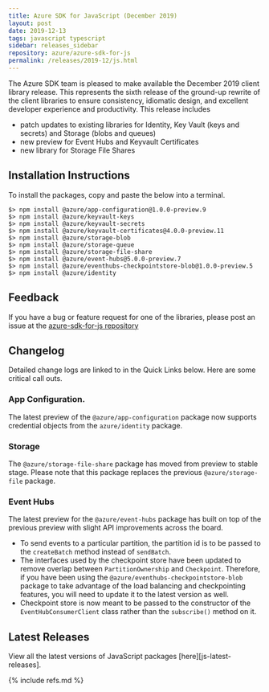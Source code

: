 ```yaml
---
title: Azure SDK for JavaScript (December 2019)
layout: post
date: 2019-12-13
tags: javascript typescript
sidebar: releases_sidebar
repository: azure/azure-sdk-for-js
permalink: /releases/2019-12/js.html
---
```


The Azure SDK team is pleased to make available the December 2019 client library release. This represents the sixth release of the ground-up rewrite of the client libraries to ensure consistency, idiomatic design, and excellent developer experience and productivity. This release includes 
- patch updates to existing libraries for Identity, Key Vault (keys and secrets) and Storage (blobs and queues)
- new preview for Event Hubs and Keyvault Certificates
- new library for Storage File Shares

## Installation Instructions
To install the packages, copy and paste the below into a terminal.

    $> npm install @azure/app-configuration@1.0.0-preview.9
    $> npm install @azure/keyvault-keys
    $> npm install @azure/keyvault-secrets
    $> npm install @azure/keyvault-certificates@4.0.0-preview.11
    $> npm install @azure/storage-blob
    $> npm install @azure/storage-queue
    $> npm install @azure/storage-file-share
    $> npm install @azure/event-hubs@5.0.0-preview.7
    $> npm install @azure/eventhubs-checkpointstore-blob@1.0.0-preview.5
    $> npm install @azure/identity

## Feedback
If you have a bug or feature request for one of the libraries, please post an issue at the [azure-sdk-for-js repository](https://github.com/azure/azure-sdk-for-js/issues)

## Changelog
Detailed change logs are linked to in the Quick Links below. Here are some critical call outs.

### App Configuration.

The latest preview of the `@azure/app-configuration` package now supports credential objects from the `azure/identity` package.

### Storage

The `@azure/storage-file-share` package has moved from preview to stable stage.
Please note that this package replaces the previous `@azure/storage-file` package.

### Event Hubs

The latest preview for the `@azure/event-hubs` package has built on top of the previous preview with slight API improvements
across the board. 
- To send events to a particular partition, the partition id is to be passed to the `createBatch` method instead of `sendBatch`.
- The interfaces used by the checkpoint store have been updated to remove overlap between `PartitionOwnership` and `Checkpoint`.
Therefore, if you have been using the `@azure/eventhubs-checkpointstore-blob` package to take advantage
of the load balancing and checkpointing features, you will need to update it to the latest version as well.
- Checkpoint store is now meant to be passed to the constructor of the `EventHubConsumerClient` class rather than the
`subscribe()` method on it.

## Latest Releases

View all the latest versions of JavaScript packages [here][js-latest-releases].

{% include refs.md %}
